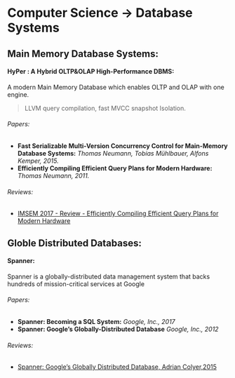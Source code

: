 
# Computer Science -> Database Systems

## Main Memory Database Systems:
#### HyPer : A Hybrid OLTP&OLAP High-Performance DBMS: 
A modern Main Memory Database which enables OLTP and OLAP with one engine.
> LLVM query compilation, fast MVCC snapshot Isolation.
    	
###### Papers:

- __Fast Serializable Multi-Version Concurrency Control for Main-Memory Database Systems:__ *Thomas Neumann, Tobias Mühlbauer, Alfons Kemper, 2015.* 
- __Efficiently Compiling Efficient Query Plans for Modern Hardware:__ *Thomas Neumann, 2011.* 
	
###### Reviews:

- [IMSEM 2017 - Review - Efficiently Compiling Efficient Query Plans for Modern Hardware](/Computer%20Science/Database%20Systems/Review%20-%20Efficiently%20Compiling%20Efficient%20Query%20Plans%20for%20Modern%20Hardware.md) 


## Globle Distributed Databases:
#### Spanner: 
Spanner is a globally-distributed data management system that
backs hundreds of mission-critical services at Google
   	
###### Papers:

- __Spanner: Becoming a SQL System:__ *Google, Inc., 2017* 
- __Spanner: Google’s Globally-Distributed Database__ *Google, Inc., 2012* 
	
###### Reviews:
- [Spanner: Google’s Globally Distributed Database, Adrian Colyer,2015](https://blog.acolyer.org/?s=spanner)


